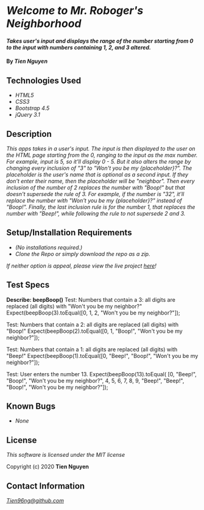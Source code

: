 # _Welcome to Mr. Roboger's Neighborhood_

#### _Takes user's input and displays the range of the number starting from 0 to the input with numbers containing 1, 2, and 3 altered._

#### By _**Tien Nguyen**_

## Technologies Used
* _HTML5_
* _CSS3_
* _Bootstrap 4.5_
* _jQuery 3.1_

## Description
_This apps takes in a user's input. The input is then displayed to the user on the HTML page starting from the 0, ranging to the input as the max number. For example, input is 5, so it'll display 0 - 5. But it also alters the range by changing every inclusion of "3" to "Won't you be my {placeholder}?". The placeholder is the user's name that is optional as a second input. If they don't enter their name, then the placeholder will be "neighbor". Then every inclusion of the number of 2 replaces the number with "Boop!" but that doesn't supersede the rule of 3. For example, if the number is "32", it'll replace the number with "Won't you be my {placeholder}?" instead of "Boop!". Finally, the last inclusion rule is for the number 1, that replaces the number with "Beep!", while following the rule to not supersede 2 and 3._

## Setup/Installation Requirements
* _(No installations required.)_
* _Clone the Repo or simply download the repo as a zip._

_If neither option is appeal, please view the live project [here](https://tien96ng.github.io/mr-roboger-neighborhood/)!_

## Test Specs
**Describe: beepBoop()**
Test: Numbers that contain a 3: all digits are replaced (all digits) with "Won't you be my neighbor?"
Expect(beepBoop(3).toEqual([0, 1, 2, "Won't you be my neighbor?"]);

Test: Numbers that contain a 2: all digits are replaced (all digits) with "Boop!"
Expect(beepBoop(2).toEqual([0, 1, "Boop!", "Won't you be my neighbor?"]);

Test: Numbers that contain a 1: all digits are replaced (all digits) with "Beep!"
Expect(beepBoop(1).toEqual([0, "Beep!", "Boop!", "Won't you be my neighbor?"]);

Test: User enters the number 13.
Expect(beepBoop(13).toEqual(
  [0, "Beep!", "Boop!", "Won't you be my neighbor?", 4, 5, 6, 7, 8, 9, "Beep!", "Beep!", "Boop!", "Won't you be my neighbor?"]);

## Known Bugs
* _None_

## License
_This software is licensed under the MIT license_

Copyright (c) 2020 __Tien Nguyen__

## Contact Information
_<Tien96ng@github.com>_